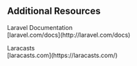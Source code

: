 ##  Additional Resources

<p class="center">Laravel Documentation<br>[laravel.com/docs](http://laravel.com/docs)</p>
<p class="center">Laracasts<br>[laracasts.com](https://laracasts.com/)</p>